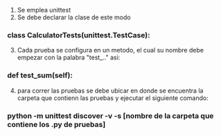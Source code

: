1. Se emplea unittest
2. Se debe declarar la clase de este modo
###    class CalculatorTests(unittest.TestCase):
3. Cada prueba se configura en un metodo, el cual su nombre debe empezar con la palabra "test_.." asi:
###  def test_sum(self):
4. para correr las pruebas se debe ubicar en donde se encuentra la carpeta que contienn las pruebas y ejecutar el siguiente comando:
### python -m unittest discover -v -s [nombre de la carpeta que contiene los .py de pruebas]
